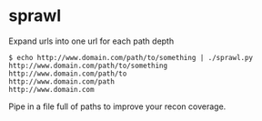 # sprawl
Expand urls into one url for each path depth

```
$ echo http://www.domain.com/path/to/something | ./sprawl.py
http://www.domain.com/path/to/something
http://www.domain.com/path/to
http://www.domain.com/path
http://www.domain.com
```

Pipe in a file full of paths to improve your recon coverage. 
